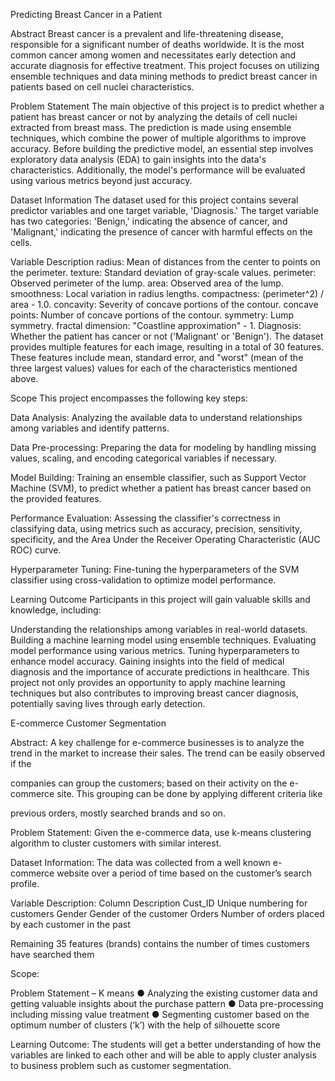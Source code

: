 Predicting Breast Cancer in a Patient

Abstract
        Breast cancer is a prevalent and life-threatening disease, responsible for a significant number of deaths worldwide. It is the most common cancer among women and necessitates early detection and accurate diagnosis for effective treatment. This project focuses on utilizing ensemble techniques and data mining methods to predict breast cancer in patients based on cell nuclei characteristics.

Problem Statement
        The main objective of this project is to predict whether a patient has breast cancer or not by analyzing the details of cell nuclei extracted from breast mass. The prediction is made using ensemble techniques, which combine the power of multiple algorithms to improve accuracy. Before building the predictive model, an essential step involves exploratory data analysis (EDA) to gain insights into the data's characteristics. Additionally, the model's performance will be evaluated using various metrics beyond just accuracy.

Dataset Information
        The dataset used for this project contains several predictor variables and one target variable, 'Diagnosis.' The target variable has two categories: 'Benign,' indicating the absence of cancer, and 'Malignant,' indicating the presence of cancer with harmful effects on the cells.

Variable Description
radius: Mean of distances from the center to points on the perimeter.
texture: Standard deviation of gray-scale values.
perimeter: Observed perimeter of the lump.
area: Observed area of the lump.
smoothness: Local variation in radius lengths.
compactness: (perimeter^2) / area - 1.0.
concavity: Severity of concave portions of the contour.
concave points: Number of concave portions of the contour.
symmetry: Lump symmetry.
fractal dimension: "Coastline approximation" - 1.
Diagnosis: Whether the patient has cancer or not ('Malignant' or 'Benign').
The dataset provides multiple features for each image, resulting in a total of 30 features. These features include mean, standard error, and "worst" (mean of the three largest values) values for each of the characteristics mentioned above.

Scope
This project encompasses the following key steps:

Data Analysis: Analyzing the available data to understand relationships among variables and identify patterns.

Data Pre-processing: Preparing the data for modeling by handling missing values, scaling, and encoding categorical variables if necessary.

Model Building: Training an ensemble classifier, such as Support Vector Machine (SVM), to predict whether a patient has breast cancer based on the provided features.

Performance Evaluation: Assessing the classifier's correctness in classifying data, using metrics such as accuracy, precision, sensitivity, specificity, and the Area Under the Receiver Operating Characteristic (AUC ROC) curve.

Hyperparameter Tuning: Fine-tuning the hyperparameters of the SVM classifier using cross-validation to optimize model performance.

Learning Outcome
Participants in this project will gain valuable skills and knowledge, including:

Understanding the relationships among variables in real-world datasets.
Building a machine learning model using ensemble techniques.
Evaluating model performance using various metrics.
Tuning hyperparameters to enhance model accuracy.
Gaining insights into the field of medical diagnosis and the importance of accurate predictions in healthcare.
This project not only provides an opportunity to apply machine learning techniques but also contributes to improving breast cancer diagnosis, potentially saving lives through early detection.





E-commerce Customer Segmentation

Abstract:
A key challenge for e-commerce businesses is to analyze the trend in the
market to increase their sales. The trend can be easily observed if the

companies can group the customers; based on their activity on the e-
commerce site. This grouping can be done by applying different criteria like

previous orders, mostly searched brands and so on.

Problem Statement:
Given the e-commerce data, use k-means clustering algorithm to cluster
customers with similar interest.

Dataset Information:
The data was collected from a well known e-commerce website over a
period of time based on the customer’s search profile.

Variable Description:
Column Description
Cust_ID Unique numbering for customers
Gender Gender of the customer
Orders Number of orders placed by each customer in the past

Remaining 35 features (brands) contains the number of times
customers have searched them

Scope:

Problem Statement – K means
● Analyzing the existing customer data and getting valuable insights
about the purchase pattern
● Data pre-processing including missing value treatment
● Segmenting customer based on the optimum number of clusters (‘k’)
with the help of silhouette score

Learning Outcome:
The students will get a better understanding of how the variables are
linked to each other and will be able to apply cluster analysis to business
problem such as customer segmentation.





